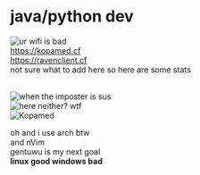 # java/python dev
<img src="https://komarev.com/ghpvc/?username=Kopamed&color=0CCCCC" alt="ur wifi is bad"><br>
https://kopamed.cf <br>
https://ravenclient.cf<br>
not sure what to add here so here are some stats<br><br>

<img src="https://github-readme-stats.vercel.app/api?username=Kopamed&show_icons=true&theme=radical" alt="when the imposter is sus"><br>
<img src="https://github-readme-stats.vercel.app/api/top-langs/?username=Kopamed&layout=compact&theme=radical" alt="here neither? wtf"><br>
<img src="https://github-readme-streak-stats.herokuapp.com/?user=Kopamed" alt="Kopamed"><br>

oh and i use arch btw<br>
and nVim<br>
<d>gentuwu is my next goal</d><br>
<b>linux good windows bad</b>

<!-- home-made memes be like https://imgflip.com/i/54c7r9 lmao -->
